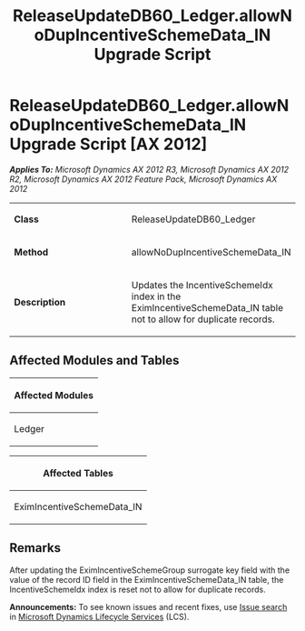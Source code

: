 ﻿---
title: ReleaseUpdateDB60_Ledger.allowNoDupIncentiveSchemeData_IN Upgrade Script
TOCTitle: ReleaseUpdateDB60_Ledger.allowNoDupIncentiveSchemeData_IN Upgrade Script
ms:assetid: 62f859f3-ede8-7d9b-1f7a-8995297b9cdf
ms:mtpsurl: https://msdn.microsoft.com/en-us/library/JJ719142(v=AX.60)
ms:contentKeyID: 49708682
ms.date: 05/18/2015
mtps_version: v=AX.60
---

# ReleaseUpdateDB60\_Ledger.allowNoDupIncentiveSchemeData\_IN Upgrade Script [AX 2012]


_**Applies To:** Microsoft Dynamics AX 2012 R3, Microsoft Dynamics AX 2012 R2, Microsoft Dynamics AX 2012 Feature Pack, Microsoft Dynamics AX 2012_

<table>
<colgroup>
<col style="width: 50%" />
<col style="width: 50%" />
</colgroup>
<tbody>
<tr class="odd">
<td><p><strong>Class</strong></p></td>
<td><p>ReleaseUpdateDB60_Ledger</p></td>
</tr>
<tr class="even">
<td><p><strong>Method</strong></p></td>
<td><p>allowNoDupIncentiveSchemeData_IN</p></td>
</tr>
<tr class="odd">
<td><p><strong>Description</strong></p></td>
<td><p>Updates the IncentiveSchemeIdx index in the EximIncentiveSchemeData_IN table not to allow for duplicate records.</p></td>
</tr>
</tbody>
</table>


## Affected Modules and Tables

<table>
<colgroup>
<col style="width: 100%" />
</colgroup>
<thead>
<tr class="header">
<th><p>Affected Modules</p></th>
</tr>
</thead>
<tbody>
<tr class="odd">
<td><p>Ledger</p></td>
</tr>
</tbody>
</table>


<table>
<colgroup>
<col style="width: 100%" />
</colgroup>
<thead>
<tr class="header">
<th><p>Affected Tables</p></th>
</tr>
</thead>
<tbody>
<tr class="odd">
<td><p>EximIncentiveSchemeData_IN</p></td>
</tr>
</tbody>
</table>


## Remarks

After updating the EximIncentiveSchemeGroup surrogate key field with the value of the record ID field in the EximIncentiveSchemeData\_IN table, the IncentiveSchemeIdx index is reset not to allow for duplicate records.

  
**Announcements:** To see known issues and recent fixes, use [Issue search](http://go.microsoft.com/fwlink/?linkid=389258) in [Microsoft Dynamics Lifecycle Services](http://go.microsoft.com/fwlink/?linkid=306505) (LCS).

